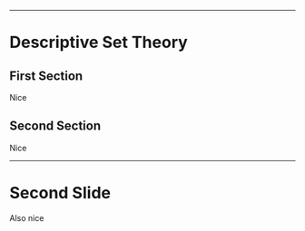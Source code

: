------
# Descriptive Set Theory

## First Section
Nice

## Second Section
Nice

------

# Second Slide

Also nice

